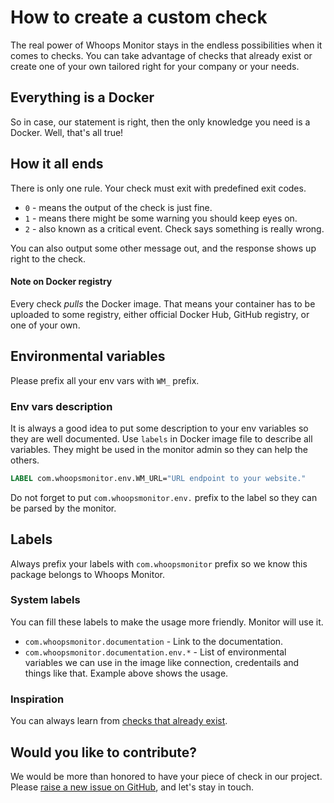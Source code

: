# How to create a custom check
The real power of Whoops Monitor stays in the endless possibilities when it comes to checks. You can take advantage of checks that already exist or create one of your own tailored right for your company or your needs.

## Everything is a Docker
So in case, our statement is right, then the only knowledge you need is a Docker. Well, that's all true!

## How it all ends
There is only one rule. Your check must exit with predefined exit codes.
 - `0` - means the output of the check is just fine.
 - `1` - means there might be some warning you should keep eyes on.
 - `2` - also known as a critical event. Check says something is really wrong.

You can also output some other message out, and the response shows up right to the check.

#### Note on Docker registry
Every check *pulls* the Docker image. That means your container has to be uploaded to some registry, either official Docker Hub, GitHub registry, or one of your own.

## Environmental variables
Please prefix all your env vars with `WM_` prefix.

### Env vars description
It is always a good idea to put some description to your env variables so they are well documented.
Use `labels` in Docker image file to describe all variables. They might be used in the monitor admin so they can help the others.

```dockerfile
LABEL com.whoopsmonitor.env.WM_URL="URL endpoint to your website."
```

Do not forget to put `com.whoopsmonitor.env.` prefix to the label so they can be parsed by the monitor.

## Labels
Always prefix your labels with `com.whoopsmonitor` prefix so we know this package belongs to Whoops Monitor.

### System labels
You can fill these labels to make the usage more friendly. Monitor will use it.

 - `com.whoopsmonitor.documentation` - Link to the documentation.
 - `com.whoopsmonitor.documentation.env.*` - List of environmental variables we can use in the image like connection, credentails and things like that. Example above shows the usage.

### Inspiration
You can always learn from [checks that already exist](https://github.com/whoopsmonitor?q=whoopsmonitor-check-&type=&language=).

## Would you like to contribute?
We would be more than honored to have your piece of check in our project. Please [raise a new issue on GitHub](https://github.com/whoopsmonitor/whoopsmonitor/issues), and let's stay in touch.
